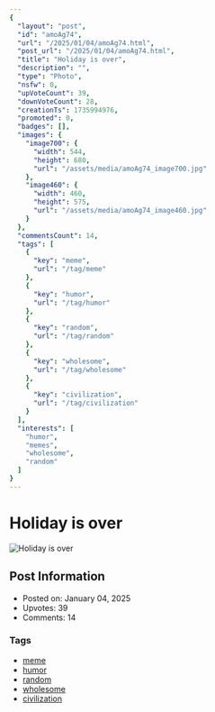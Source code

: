 ```yaml
---
{
  "layout": "post",
  "id": "amoAg74",
  "url": "/2025/01/04/amoAg74.html",
  "post_url": "/2025/01/04/amoAg74.html",
  "title": "Holiday is over",
  "description": "",
  "type": "Photo",
  "nsfw": 0,
  "upVoteCount": 39,
  "downVoteCount": 28,
  "creationTs": 1735994976,
  "promoted": 0,
  "badges": [],
  "images": {
    "image700": {
      "width": 544,
      "height": 680,
      "url": "/assets/media/amoAg74_image700.jpg"
    },
    "image460": {
      "width": 460,
      "height": 575,
      "url": "/assets/media/amoAg74_image460.jpg"
    }
  },
  "commentsCount": 14,
  "tags": [
    {
      "key": "meme",
      "url": "/tag/meme"
    },
    {
      "key": "humor",
      "url": "/tag/humor"
    },
    {
      "key": "random",
      "url": "/tag/random"
    },
    {
      "key": "wholesome",
      "url": "/tag/wholesome"
    },
    {
      "key": "civilization",
      "url": "/tag/civilization"
    }
  ],
  "interests": [
    "humor",
    "memes",
    "wholesome",
    "random"
  ]
}
---
```


# Holiday is over

![Holiday is over](/assets/media/amoAg74_image700.jpg)

## Post Information

- Posted on: January 04, 2025
- Upvotes: 39
- Comments: 14

### Tags

- [meme](/tag/meme)
- [humor](/tag/humor)
- [random](/tag/random)
- [wholesome](/tag/wholesome)
- [civilization](/tag/civilization)
